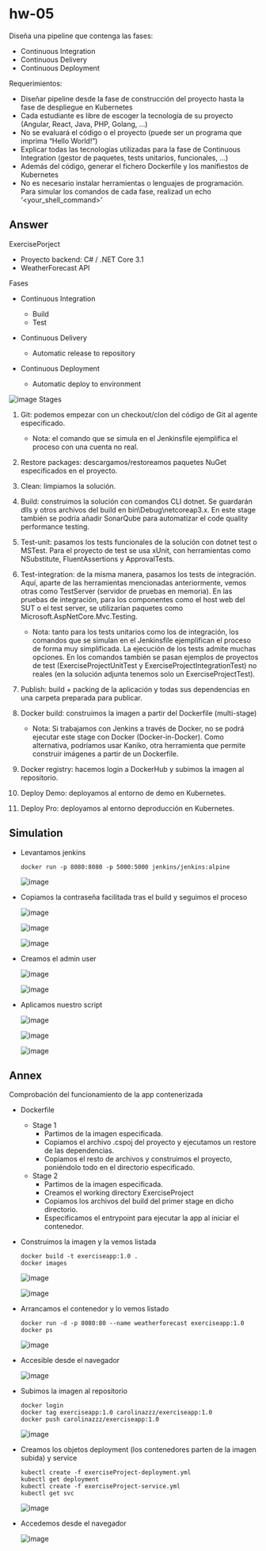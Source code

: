 # hw-05

Diseña una pipeline que contenga las fases:
- Continuous Integration
- Continuous Delivery
- Continuous Deployment

Requerimientos:
- Diseñar pipeline desde la fase de construcción del proyecto hasta la fase de despliegue en Kubernetes
- Cada estudiante es libre de escoger la tecnología de su proyecto (Angular, React, Java, PHP, Golang, …)
- No se evaluará el código o el proyecto (puede ser un programa que imprima “Hello World!”)
- Explicar todas las tecnologías utilizadas para la fase de Continuous Integration (gestor de paquetes, tests unitarios, funcionales, …)
- Además del código, generar el fichero Dockerfile y los manifiestos de Kubernetes
- No es necesario instalar herramientas o lenguajes de programación. Para simular los comandos de cada fase, realizad un echo ‘<your_shell_command>’

## Answer

ExercisePorject
- Proyecto backend: C# / .NET Core 3.1
- WeatherForecast API 

Fases
- Continuous Integration
    - Build
    - Test

- Continuous Delivery
    - Automatic release to repository

- Continuous Deployment
    - Automatic deploy to environment

![image](./images/17.png)
Stages
1. Git: podemos empezar con un checkout/clon del código de Git al agente especificado.
    - Nota: el comando que se simula en el Jenkinsfile ejemplifica el proceso con una cuenta no real.

2. Restore packages: descargamos/restoreamos paquetes NuGet especificados en el proyecto.

3. Clean: limpiamos la solución.

4. Build: construimos la solución con comandos CLI dotnet. Se guardarán dlls y otros archivos del build en bin\Debug\netcoreap3.x. En este stage también se podría añadir SonarQube para automatizar el code quality performance testing.

5. Test-unit: pasamos los tests funcionales de la solución con dotnet test o MSTest. Para el proyecto de test se usa xUnit, con herramientas como NSubstitute, FluentAssertions y ApprovalTests.

6. Test-integration: de la misma manera, pasamos los tests de integración. Aquí, aparte de las herramientas mencionadas anteriormente, vemos 
otras como TestServer (servidor de pruebas en memoria). En las pruebas de integración, para los componentes como el host web del SUT o el test server, se utilizarían paquetes como Microsoft.AspNetCore.Mvc.Testing.
    - Nota: tanto para los tests unitarios como los de integración, los comandos que se simulan en el Jenkinsfile ejemplifican el proceso de forma muy simplificada. La ejecución de los tests admite muchas opciones. En los comandos también se pasan ejemplos de proyectos de test (ExerciseProjectUnitTest y ExerciseProjectIntegrationTest) no reales (en la solución adjunta tenemos solo un ExerciseProjectTest).

7. Publish: build + packing de la aplicación y todas sus dependencias en una carpeta preparada para publicar.

8. Docker build: construimos la imagen a partir del Dockerfile (multi-stage)
    - Nota: Si trabajamos con Jenkins a través de Docker, no se podrá ejecutar este stage con Docker (Docker-in-Docker). Como alternativa, podríamos usar Kaniko, otra herramienta que permite construir imágenes a partir de un Dockerfile.

9. Docker registry: hacemos login a DockerHub y subimos la imagen al repositorio.

10. Deploy Demo: deployamos al entorno de demo en Kubernetes.

11. Deploy Pro: deployamos al entorno deproducción en Kubernetes.


## Simulation

- Levantamos jenkins
    ~~~
    docker run -p 8080:8080 -p 5000:5000 jenkins/jenkins:alpine
    ~~~

    ![image](./images/8.png)

- Copiamos la contraseña facilitada tras el build y seguimos el proceso

    ![image](./images/9.png)

    ![image](./images/10.png)

    ![image](./images/11.png)

- Creamos el admin user

    ![image](./images/12.png)

    ![image](./images/13.png)

- Aplicamos nuestro script

    ![image](./images/14.png)

    ![image](./images/15.png)

    ![image](./images/16.png)

## Annex

Comprobación del funcionamiento de la app contenerizada

- Dockerfile
    - Stage 1
        - Partimos de la imagen especificada.
        - Copiamos el archivo .cspoj del proyecto y ejecutamos un restore de las dependencias.
        - Copiamos el resto de archivos y construimos el proyecto, poniéndolo todo en el directorio especificado.
    - Stage 2 
        - Partimos de la imagen especificada.
        - Creamos el working directory ExerciseProject
        - Copiamos los archivos del build del primer stage en dicho directorio.
        - Especificamos el entrypoint para ejecutar la app al iniciar el contenedor.
- Construimos la imagen y la vemos listada
    ~~~
    docker build -t exerciseapp:1.0 .
    docker images
    ~~~

    ![image](./images/1.png)

    ![image](./images/2.png)

- Arrancamos el contenedor y lo vemos listado
    ~~~
    docker run -d -p 8080:80 --name weatherforecast exerciseapp:1.0
    docker ps
    ~~~

    ![image](./images/3.png)

- Accesible desde el navegador

    ![image](./images/4.png)

- Subimos la imagen al repositorio
    ~~~
    docker login
    docker tag exerciseapp:1.0 carolinazzz/exerciseapp:1.0 
    docker push carolinazzz/exerciseapp:1.0
    ~~~

    ![image](./images/5.png)

- Creamos los objetos deployment (los contenedores parten de la imagen subida) y service
    ~~~
    kubectl create -f exerciseProject-deployment.yml
    kubectl get deployment
    kubectl create -f exerciseProject-service.yml
    kubectl get svc
    ~~~

    ![image](./images/6.png)

- Accedemos desde el navegador

    ![image](./images/7.png)
